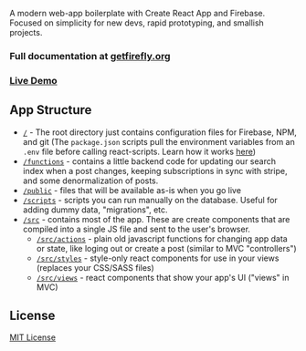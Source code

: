 A modern web-app boilerplate with Create React App and Firebase. Focused on simplicity for new devs, rapid prototyping, and smallish projects.

### **Full documentation at [getfirefly.org](http://getfirefly.org)**

### **[Live Demo](https://demo.getfirefly.org)**

## App Structure

- [`/`](https://github.com/sampl/firefly/tree/master) - The root directory just contains configuration files for Firebase, NPM, and git (The `package.json` scripts pull the environment variables from an `.env` file before calling react-scripts. Learn how it works [here](https://medium.com/@tacomanator/environments-with-create-react-app-7b645312c09d))
- [`/functions`](https://github.com/sampl/firefly/tree/master/functions) - contains a little backend code for updating our search index when a post changes, keeping subscriptions in sync with stripe, and some denormalization of posts.
- [`/public`](https://github.com/sampl/firefly/tree/master/public) - files that will be available as-is when you go live
- [`/scripts`](https://github.com/sampl/firefly/tree/master/scripts) - scripts you can run manually on the database. Useful for adding dummy data, "migrations", etc.
- [`/src`](https://github.com/sampl/firefly/tree/master/src) - contains most of the app. These are create components that are compiled into a single JS file and sent to the user's browser.
  - [`/src/actions`](https://github.com/sampl/firefly/tree/master/src/actions) - plain old javascript functions for changing app data or state, like loging out or create a post (similar to MVC "controllers")
  - [`/src/styles`](https://github.com/sampl/firefly/tree/master/src/styles) - style-only react components for use in your views (replaces your CSS/SASS files)
  - [`/src/views`](https://github.com/sampl/firefly/tree/master/src/views) - react components that show your app's UI ("views" in MVC)

## License

[MIT License](https://en.wikipedia.org/wiki/MIT_License)
